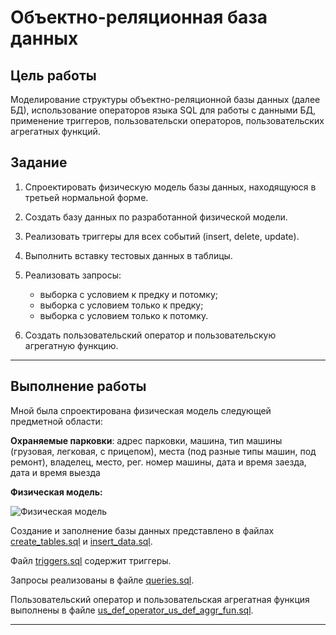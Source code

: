 # Объектно-реляционная база данных
## Цель работы
Моделирование структуры объектно-реляционной базы данных (далее БД), использование операторов языка SQL для работы с
данными БД, применение триггеров, пользовательски операторов, пользовательских агрегатных функций.

## Задание
1. Спроектировать физическую модель базы данных, находящуюся в третьей нормальной форме.

2. Создать базу данных по разработанной физической модели.

3. Реализовать триггеры для всех событий (insert, delete, update).

4. Выполнить вставку тестовых данных в таблицы.

5. Реализовать запросы:
   - выборка с условием к предку и потомку;
   - выборка с условием только к предку;
   - выборка с условием только к потомку.
     
6. Создать пользовательский оператор и пользовательскую агрегатную функцию.
   
---
## Выполнение работы
Мной была спроектирована физическая модель следующей предметной области:

**Охраняемые парковки**: адрес парковки, машина, тип машины (грузовая, легковая, с прицепом), места (под разные типы машин, под ремонт), владелец, место, рег. номер машины, дата и время заезда, дата и время выезда 

**Физическая модель:**

![Физическая модель](model_diagrams/physical_diagram.png "Физическая модель")


Создание и заполнение базы данных представлено в файлах [create_tables.sql](create_tables.sql) и [insert_data.sql](insert_data.sql).

Файл [triggers.sql](triggers.sql) содержит триггеры.

Запросы реализованы в файле [queries.sql](queries.sql).

Пользовательский оператор и пользовательская агрегатная функция выполнены в файле [us_def_operator_us_def_aggr_fun.sql](us_def_operator_us_def_aggr_fun.sql).

---
